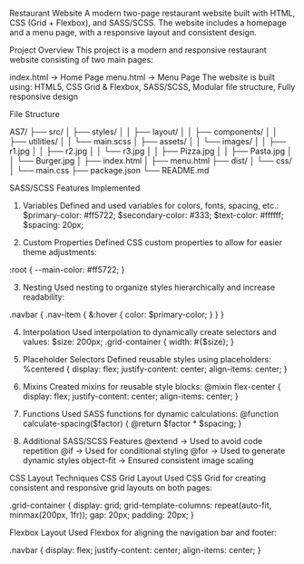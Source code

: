 Restaurant Website
A modern two-page restaurant website built with HTML, CSS (Grid + Flexbox), and SASS/SCSS. The website includes a homepage and a menu page, with a responsive layout and consistent design.

Project Overview
This project is a modern and responsive restaurant website consisting of two main pages:

index.html → Home Page
menu.html → Menu Page
The website is built using:
HTML5, CSS Grid & Flexbox, SASS/SCSS, Modular file structure, Fully responsive design

File Structure

AS7/
├── src/
│   ├── styles/
│   │   ├── layout/
│   │   ├── components/
│   │   ├── utilities/
│   │   └── main.scss
│   ├── assets/
│   │   └── images/
│   │       ├── r1.jpg
│   │       ├── r2.jpg
│   │       └── r3.jpg
│   │       ├── Pizza.jpg
│   │       ├── Pasta.jpg
│   │       └── Burger.jpg
│   ├── index.html
│   ├── menu.html
├── dist/
│   └── css/
│       └── main.css
├── package.json
└── README.md

SASS/SCSS Features Implemented
1. Variables
Defined and used variables for colors, fonts, spacing, etc.:
$primary-color: #ff5722;
$secondary-color: #333;
$text-color: #ffffff;
$spacing: 20px;

2. Custom Properties
Defined CSS custom properties to allow for easier theme adjustments:

:root {
  --main-color: #ff5722;
}

3. Nesting
Used nesting to organize styles hierarchically and increase readability:

.navbar {
  .nav-item {
    &:hover {
      color: $primary-color;
    }
  }
}

4. Interpolation
Used interpolation to dynamically create selectors and values:
$size: 200px;
.grid-container {
  width: #{$size};
}

5. Placeholder Selectors
Defined reusable styles using placeholders:
%centered {
  display: flex;
  justify-content: center;
  align-items: center;
}

6. Mixins
Created mixins for reusable style blocks:
@mixin flex-center {
  display: flex;
  justify-content: center;
  align-items: center;
}

7. Functions
Used SASS functions for dynamic calculations:
@function calculate-spacing($factor) {
  @return $factor * $spacing;
}

8. Additional SASS/SCSS Features
 @extend → Used to avoid code repetition
 @if → Used for conditional styling
 @for → Used to generate dynamic styles
 object-fit → Ensured consistent image scaling

 CSS Layout Techniques
 CSS Grid Layout
    Used CSS Grid for creating consistent and responsive grid layouts on both pages:

.grid-container {
  display: grid;
  grid-template-columns: repeat(auto-fit, minmax(200px, 1fr));
  gap: 20px;
  padding: 20px;
}

 Flexbox Layout
    Used Flexbox for aligning the navigation bar and footer:

.navbar {
  display: flex;
  justify-content: center;
  align-items: center;
}

 
